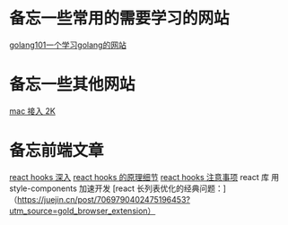 # 备忘一些常用的需要学习的网站

[golang101一个学习golang的网站](https://github.com/golang101/golang101)


# 备忘一些其他网站
[mac 接入 2K](https://github.com/waydabber/BetterDummy)

# 备忘前端文章
[react hooks 深入](https://juejin.cn/post/6844904050236850184#heading-8)
[react hooks 的原理细节](https://juejin.cn/post/7033750813986324510?utm_source=gold_browser_extension)
[react hooks 注意事项](https://juejin.cn/post/7034695882347905060?utm_source=gold_browser_extension)
react 库 用 style-components 加速开发
[react 长列表优化的经典问题：] （https://juejin.cn/post/7069790402475196453?utm_source=gold_browser_extension）